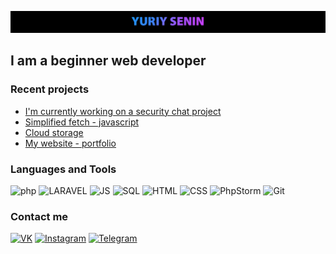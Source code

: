 ![Header](https://github.com/Gravedd/Gravedd/blob/main/assets/1.jpg)

## I am a beginner web developer

### Recent projects
* <a href="https://github.com/Gravedd/sChat">I'm currently working on a security chat project</a>
* <a href="https://github.com/Gravedd/FetchWrapper">Simplified fetch - javascript</a>
* <a href="https://github.com/Gravedd/mycloud">Сloud storage</a>
* <a href="https://github.com/Gravedd/Portfolio">My website - portfolio</a>


### Languages and Tools
![php](https://img.shields.io/badge/-PHP-black?style=for-the-bage&logo=php&logoColor=2d8dfe)
![LARAVEL](https://img.shields.io/badge/-Laravel-black?style=for-the-bage&logo=laravel&logoColor=ff0303)
![JS](https://img.shields.io/badge/-JavaScript-black?style=for-the-bage&logo=javascript&logoColor=ffc803)
![SQL](https://img.shields.io/badge/-mySQL-black?style=for-the-bage&logo=mysql&logoColor=ff9a03)
![HTML](https://img.shields.io/badge/-HTML-black?style=for-the-bage&logo=html5&logoColor=fa9600)
![CSS](https://img.shields.io/badge/-CSS-black?style=for-the-bage&logo=css3&logoColor=0081fa)
![PhpStorm](https://img.shields.io/badge/-PhpStorm-black?style=for-the-bage&logo=phpstorm&logoColor=9124ff)
![Git](https://img.shields.io/badge/-Git-black?style=for-the-bage&logo=git&logoColor=ff303e)

### Сontact me
[![VK](https://img.shields.io/badge/-Vk-black?style=for-the-bage&logo=vk&logoColor=2059e8)](https://vk.com/Graveddd)
[![Instagram](https://img.shields.io/badge/-Instagram-black?style=for-the-bage&logo=instagram&logoColor=fc0a63)](https://www.instagram.com/gravedddd/)
[![Telegram](https://img.shields.io/badge/-Telegram-black?style=for-the-bage&logo=Telegram)](https://t.me/Graveddd)
